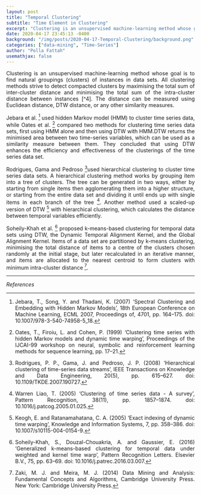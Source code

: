 ```yaml
---
layout: post
title: "Temporal Clustering"
subtitle: "Time Element in Clustering"
excerpt: "Clustering is an unsupervised machine-learning method whose goal is to find natural groupings (clusters) of instances in data sets."
date: 2020-04-17 23:45:13 -0400
background: "/img/posts/2020-04-17-Temporal-Clustering/background.png"
categories: ["data-mining", "Time-Series"]
author: "Polla Fattah"
usemathjax: false
---
```

<style>body p{text-align: justify}</style>




Clustering is an unsupervised machine-learning method whose goal is to find natural groupings (clusters) of instances in data sets. All clustering methods strive to detect compacted clusters by maximising the total sum of inter-cluster distance and minimising the total sum of the intra-cluster distance between instances [^4]. The distance can be measured using Euclidean distance, DTW distance, or any other similarity measures.

Jebara et al. [^2] used  hidden Markov model (HMM) to cluster time series data, while Oates et al. [^1] compared two methods for clustering time series data sets, first using HMM alone and then using DTW with HMM.DTW returns the minimised area between two time-series variables, which can be used as a similarity measure between them. They concluded that using DTW enhances the efficiency and effectiveness of the clusterings of the time series data set.

Rodrigues, Gama and Pedroso [^3]used hierarchical clustering to cluster time series data sets. A hierarchical clustering method works by grouping item into a tree of clusters. The tree can be generated in two ways, either by starting from single items then agglomerating them into a higher structure, or starting from the entire data set and dividing it until ends up with single items in each branch of the tree [^5]. Another method used a scaled-up version of DTW [^7] with hierarchical clustering, which calculates the distance between temporal variables efficiently.

Soheily-Khah et al. [^6] proposed k-means-based clustering for temporal data sets using DTW, the Dynamic Temporal Alignment Kernel, and the Global Alignment Kernel. Items of a data set are partitioned by k-means clustering, minimising the total distance of items to a centre of the clusters chosen randomly at the initial stage, but later recalculated in an iterative manner, and items are allocated to the nearest centroid to form clusters with minimum intra-cluster distance [^8].

---

_References_

[^1]: Oates, T., Firoiu, L. and Cohen, P. (1999) ‘Clustering time series with hidden Markov models and dynamic time warping’, Proceedings of the IJCAI-99 workshop on neural, symbolic and reinforcement learning methods for sequence learning, pp. 17–21.
[^2]: Jebara, T., Song, Y. and Thadani, K. (2007) ‘Spectral Clustering and Embedding with Hidden Markov Models’, 18th European Conference on Machine Learning, ECML 2007, Proceedings of, 4701, pp. 164–175. doi: 10.1007/978-3-540-74958-5_18.
[^3]: Rodrigues, P. P., Gama, J. and Pedroso, J. P. (2008) ‘Hierarchical clustering of time-series data streams’, IEEE Transactions on Knowledge and Data Engineering, 20(5), pp. 615–627. doi: 10.1109/TKDE.2007.190727.
[^41]: Esling, P. and Agon, C. (2012) ‘Time-series data mining’, ACM Computing Surveys (CSUR), 45(1), pp. 1–34. doi: 10.1145/2379776.2379788.
[^5]: Warren Liao, T. (2005) ‘Clustering of time series data - A survey’, Pattern Recognition, 38(11), pp. 1857–1874. doi: 10.1016/j.patcog.2005.01.025.
[^6]: Soheily-Khah, S., Douzal-Chouakria, A. and Gaussier, E. (2016) ‘Generalized k-means-based clustering for temporal data under weighted and kernel time warp’, Pattern Recognition Letters. Elsevier B.V., 75, pp. 63–69. doi: 10.1016/j.patrec.2016.03.007.
[^7]: Keogh, E. and Ratanamahatana, C. A. (2005) ‘Exact indexing of dynamic time warping’, Knowledge and Information Systems, 7, pp. 358–386. doi: 10.1007/s10115-004-0154-9.
[^8]: Zaki, M. J. and Meira, M. J. (2014) Data Mining and Analysis: Fundamental Concepts and Algorithms, Cambridge University Press. New York: Cambridge University Press.

[^1]: 
[^1]: 
[^1]: 
